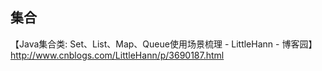 ## 集合  


【Java集合类: Set、List、Map、Queue使用场景梳理 - LittleHann - 博客园】  
http://www.cnblogs.com/LittleHann/p/3690187.html